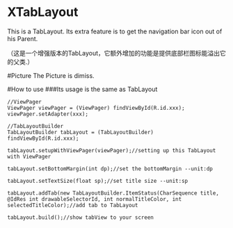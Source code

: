# XTabLayout
This is a TabLayout. Its extra feature is to get the navigation bar icon out of his Parent.

（这是一个增强版本的TabLayout，它额外增加的功能是提供底部栏图标能溢出它的父类.）

#Picture
The Picture is dimiss.

#How to use
###Its usage is the same as TabLayout
    
    //ViewPager
    ViewPager viewPager = (ViewPager) findViewById(R.id.xxx);
    viewPager.setAdapter(xxx);
    
    //TabLayoutBuilder
    TabLayoutBuilder tabLayout = (TabLayoutBuilder) findViewById(R.id.xxx);
    
    tabLayout.setupWithViewPager(viewPager);//setting up this TabLayout with ViewPager
    
    tabLayout.setBottomMargin(int dp);//set the bottomMargin --unit:dp
    
    tabLayout.setTextSize(float sp);//set title size --unit:sp
    
    tabLayout.addTab(new TabLayoutBuilder.ItemStatus(CharSequence title, @IdRes int drawableSelectorId, int normalTitleColor, int selectedTitleColor);//add tab to TabLayout
    
    tabLayout.build();//show tabView to your screen
